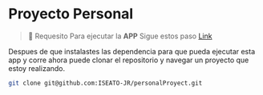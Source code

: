 # Proyecto Personal
> :memo: Requesito
Para ejecutar la **APP**
Sigue estos paso
[Link](https://github.com/ISEATO-JR/Labs-SpeedTest/blob/main/Notas.txt)

Despues de que instalastes las dependencia para que pueda ejecutar esta app y corre 
ahora puede clonar el repositorio y navegar un proyecto que estoy realizando.

```bash
git clone git@github.com:ISEATO-JR/personalProyect.git
```

